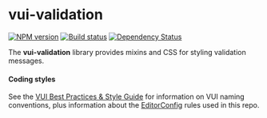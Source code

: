# vui-validation

[![NPM version][npm-image]][npm-url]
[![Build status][ci-image]][ci-url]
[![Dependency Status][dependencies-image]][dependencies-url]

The **vui-validation** library provides mixins and CSS for styling validation messages.

#### Coding styles
See the [VUI Best Practices & Style Guide](https://github.com/Brightspace/valence-ui-docs/wiki/Best-Practices-&-Style-Guide) for information on VUI naming conventions, plus information about the [EditorConfig](http://editorconfig.org) rules used in this repo.

[npm-url]: https://www.npmjs.org/package/vui-validation
[npm-image]: https://img.shields.io/npm/v/vui-validation.svg
[ci-url]: https://travis-ci.org/Brightspace/valence-ui-validation
[ci-image]: https://img.shields.io/travis-ci/Brightspace/valence-ui-validation.svg
[dependencies-url]: https://david-dm.org/brightspace/valence-ui-validation
[dependencies-image]: https://img.shields.io/david/Brightspace/valence-ui-validation.svg
